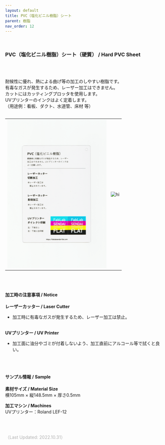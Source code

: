 ```yaml
---
layout: default
title: PVC（塩化ビニル樹脂）シート
parent: 樹脂
nav_order: 12
---
```


<br>

### PVC（塩化ビニル樹脂）シート（硬質） / Hard PVC Sheet

<br><br>

耐候性に優れ、熱による曲げ等の加工のしやすい樹脂です。<br>
有毒なガスが発生するため、レーザー加工はできません。<br>
カットにはカッティングプロッタを使用します。<br>
UVプリンターのインクはよく定着します。<br>
（用途例：看板、ダクト、水道管、床材 等）
<br>
<br>

<table>
<tr style="border:none;">
<td style="border:none;"><img src="assets/17_PVC_1.png" width="320" alt="hi" class="inline"/></td>
<td style="border:none;"><img src="assets/17_PVC_2.png" width="320" alt="hi" class="inline"/></td>
</tr>
</table>

<br><br>



#### 加工時の注意事項 / Notice

**レーザーカッター / Laser Cutter**
<br>
* 加工時に有毒なガスが発生するため、レーザー加工は禁止。<br><br>

**UVプリンター / UV Printer**
<br>
* 加工面に油分やゴミが付着しないよう、加工直前にアルコール等で拭くと良い。<br>

<br><br>

#### サンプル情報 / Sample

**素材サイズ / Material Size**<br>
横105mm × 縦148.5mm × 厚さ0.5mm

**加工マシン / Machines**<br>
UVプリンター：Roland LEF-12<br>


<br><br>

<span style="color: #B2B2B2; ">
（Last Updated: 2022.10.31）
</span>

